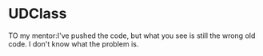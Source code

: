 # UDClass
TO my mentor:I've pushed the code, but what you see is still the wrong old code. I don't know what the problem is.
